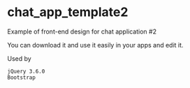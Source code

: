 # chat_app_template2
Example of front-end design for chat application #2

You can download it and use it easily in your apps and edit it.

Used by

    jQuery 3.6.0
    Bootstrap
